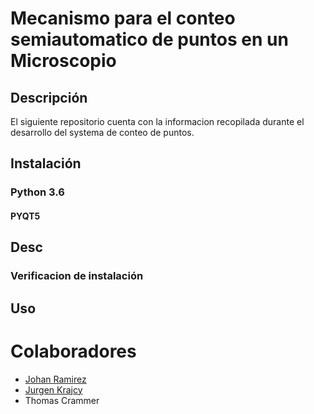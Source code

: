 # Mecanismo para el conteo semiautomatico de puntos en un Microscopio

## Descripción

El siguiente repositorio cuenta con la informacion recopilada durante el desarrollo del systema de conteo de puntos.

## Instalación

### Python 3.6

#### PYQT5

## Desc
### Verificacion de instalación 



## Uso 

### 


# Colaboradores
- [Johan Ramirez](https://github.com/joaramirezra)
- [Jurgen Krajcy](https://github.com/JurgenHK)
- Thomas Crammer
